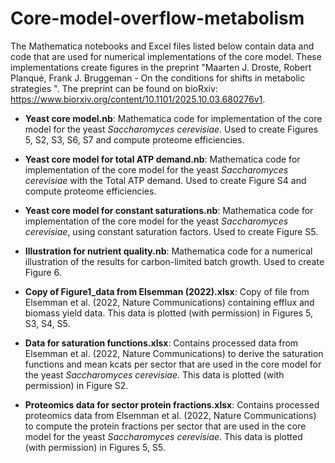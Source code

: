 # Core-model-overflow-metabolism
The Mathematica notebooks and Excel files listed below contain data and code that are used for numerical implementations of the core model. These implementations create figures in the preprint "Maarten J. Droste, Robert Planqué, Frank J. Bruggeman - On the conditions for shifts in metabolic strategies ". The preprint can be found on bioRxiv: https://www.biorxiv.org/content/10.1101/2025.10.03.680276v1.

- **Yeast core model.nb**: Mathematica code for implementation of the core model for the yeast _Saccharomyces cerevisiae_. Used to create Figures 5, S2, S3, S6, S7 and compute proteome efficiencies.
- **Yeast core model for total ATP demand.nb**: Mathematica code for implementation of the core model for the yeast _Saccharomyces cerevisiae_ with the Total ATP demand. Used to create Figure S4 and compute proteome efficiencies.
- **Yeast core model for constant saturations.nb**: Mathematica code for implementation of the core model for the yeast _Saccharomyces cerevisiae_, using constant saturation factors. Used to create Figure S5.
- **Illustration for nutrient quality.nb**: Mathematica code for a numerical illustration of the results for carbon-limited batch growth. Used to create Figure 6.

- **Copy of Figure1_data from Elsemman (2022).xlsx**: Copy of file from Elsemman et al. (2022, Nature Communications) containing efflux and biomass yield data. This data is plotted (with permission) in Figures 5, S3, S4, S5.
- **Data for saturation functions.xlsx**: Contains processed data from Elsemman et al. (2022, Nature Communications) to derive the saturation functions and mean kcats per sector that are used in the core model for the yeast _Saccharomyces cerevisiae_. This data is plotted (with permission) in Figure S2.
- **Proteomics data for sector protein fractions.xlsx**: Contains processed proteomics data from Elsemman et al. (2022, Nature Communications) to compute the protein fractions per sector that are used in the core model for the yeast _Saccharomyces cerevisiae_. This data is plotted (with permission) in Figures 5, S5.
